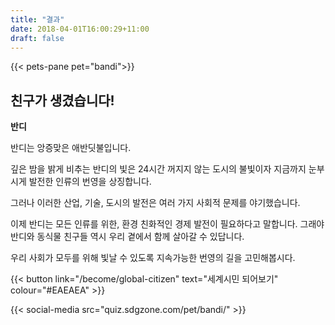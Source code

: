 ```yaml
---
title: "결과"
date: 2018-04-01T16:00:29+11:00
draft: false
---
```


{{< pets-pane pet="bandi">}}

친구가 생겼습니다!
---

**반디**

반디는 앙증맞은 애반딧불입니다. 

깊은 밤을 밝게 비추는 반디의 빛은 24시간 꺼지지 않는 도시의 불빛이자 지금까지 눈부시게 발전한 인류의 번영을 상징합니다. 

그러나 이러한 산업, 기술, 도시의 발전은 여러 가지 사회적 문제를 야기했습니다. 

이제 반디는 모든 인류를 위한, 환경 친화적인 경제 발전이 필요하다고 말합니다. 그래야 반디와 동식물 친구들 역시 우리 곁에서 함께 살아갈 수 있답니다. 

우리 사회가 모두를 위해 빛날 수 있도록 지속가능한 번영의 길을 고민해봅시다.



{{< button link="/become/global-citizen" text="세계시민 되어보기" colour="#EAEAEA" >}}

{{< social-media src="quiz.sdgzone.com/pet/bandi/" >}}